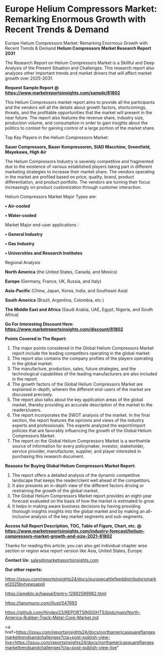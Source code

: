 # Europe Helium Compressors Market: Remarking Enormous Growth with Recent Trends & Demand
Europe Helium Compressors Market: Remarking Enormous Growth with Recent Trends & Demand
<strong>Helium Compressors Market Research Report 2031</strong>

The Research Report on Helium Compressors Market is a Skillful and Deep Analysis of the Present Situation and Challenges. This research report also analyzes other important trends and market drivers that will affect market growth over 2025-2031.

<strong>Request Sample Report @ <a href=https://www.marketreportsinsights.com/sample/81802>https://www.marketreportsinsights.com/sample/81802</a></strong>

This Helium Compressors market report aims to provide all the participants and the vendors will all the details about growth factors, shortcomings, threats, and the profitable opportunities that the market will present in the near future. The report also features the revenue share, industry size, production volume, and consumption in order to gain insights about the politics to contest for gaining control of a large portion of the market share.

Top Key Players in the Helium Compressors Market:

<strong>Sauer Compressors, Bauer Kompressoren, SIAD Macchine, Greenfield, Mayekawa, High Air</strong>

The Helium Compressors Industry is severely competitive and fragmented due to the existence of various established players taking part in different marketing strategies to increase their market share. The vendors operating in the market are profiled based on price, quality, brand, product differentiation, and product portfolio. The vendors are turning their focus increasingly on product customization through customer interaction.

Helium Compressors Market Major Types are:

<strong>• Air-cooled

• Water-cooled</strong>

Market Major end-user applications :

<strong>• General Industry

• Gas Industry

• Universities and Research Institutes</strong>

Regional Analysis

</u><strong><b>North America</b></strong> (the United States, Canada, and Mexico)

<strong><b>Europe </b></strong>(Germany, France, UK, Russia, and Italy)

<strong><b>Asia-Pacific</b></strong> (China, Japan, Korea, India, and Southeast Asia)

<strong><b>South America</b></strong> (Brazil, Argentina, Colombia, etc.)

<strong><b>The Middle East and Africa</b></strong> (Saudi Arabia, UAE, Egypt, Nigeria, and South Africa)

<strong>Go For Interesting Discount Here: <a href=https://www.marketreportsinsights.com/discount/81802>https://www.marketreportsinsights.com/discount/81802</a></strong>

<strong>Points Covered in The Report:</strong>
<ol>
  <li>The major points considered in the Global Helium Compressors Market report include the leading competitors operating in the global market.</li>
  <li>The report also contains the company profiles of the players operating in the global market.</li>
  <li>The manufacture, production, sales, future strategies, and the technological capabilities of the leading manufacturers are also included in the report.</li>
  <li>The growth factors of the Global Helium Compressors Market are explained in-depth, wherein the different end-users of the market are discussed precisely.</li>
  <li>The report also talks about the key application areas of the global market, thereby providing an accurate description of the market to the readers/users.</li>
  <li>The report incorporates the SWOT analysis of the market. In the final section, the report features the opinions and views of the industry experts and professionals. The experts analyzed the export/import policies that are favorably influencing the growth of the Global Helium Compressors Market.</li>
  <li>The report on the Global Helium Compressors Market is a worthwhile source of information for every policymaker, investor, stakeholder, service provider, manufacturer, supplier, and player interested in purchasing this research document.</li>
</ol>
<strong>Reasons for Buying Global Helium Compressors Market Report:</strong>

<ol>
  <li>The report offers a detailed analysis of the dynamic competitive landscape that keeps the reader/client well ahead of the competitors.</li>
  <li>It also presents an in-depth view of the different factors driving or restraining the growth of the global market.</li>
  <li>The Global Helium Compressors Market report provides an eight-year forecast evaluated on the basis of how the market is estimated to grow.</li>
  <li>It helps in making aware business decisions by having providing thorough insights insights into the global market and by making an all-inclusive analysis of the key market segments and sub-segments.</li>
</ol>
<strong>Access full Report Description, TOC, Table of Figure, Chart, etc. @ <a href=https://www.marketreportsinsights.com/industry-forecast/helium-compressors-market-growth-and-size-2021-81802>https://www.marketreportsinsights.com/industry-forecast/helium-compressors-market-growth-and-size-2021-81802</a></strong>


Thanks for reading this article; you can also get individual chapter wise section or region wise report version like Asia, United States, Europe.

<strong>Contact Us:</strong>
sales@marketreportsinsights.com

<strong>Our other reports:</strong>

<a href=https://issuu.com/reportsinsights24/docs/europecattlefeeddistributorsmarket2025bytypesappli>https://issuu.com/reportsinsights24/docs/europecattlefeeddistributorsmarket2025bytypesappli</a>

<a href=https://ameblo.jp/haqsaif/entry-12892599982.html>https://ameblo.jp/haqsaif/entry-12892599982.html</a>

<a href=https://tanomuno.com/illust/547693>https://tanomuno.com/illust/547693</a>

<a href=https://github.com/Hindavi23/REPORTSINSIGHTS/blob/main/North-America-Rubber-Track-Metal-Core-Market.md>https://github.com/Hindavi23/REPORTSINSIGHTS/blob/main/North-America-Rubber-Track-Metal-Core-Market.md</a>

<a href=https://issuu.com/reportsinsights24/docs/northamericasquareflangesmarkettrendsandchallenges?cta=post-publish-view-live>https://issuu.com/reportsinsights24/docs/northamericasquareflangesmarkettrendsandchallenges?cta=post-publish-view-live</a>"
